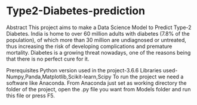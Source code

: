 # Type2-Diabetes-prediction
Abstract
This project aims to make a Data Science Model to Predict Type-2 Diabetes. 
India is home to over 60 million adults with diabetes (7.8% of the population), of which more than 30 million are undiagnosed or untreated, thus increasing the risk of developing complications and premature mortality. Diabetes is a growing threat nowadays, one of the reasons being that there is no perfect cure for it. 

Prerequisites
Python version used in the project-3.6.6
Libraries used-Numpy,Panda,Matplotlib,Scikit-learn,Scipy
To run the project we need a software like Anaconda. From Anaconda just set as working directory the folder of the project, open the .py file you want from Models folder and run this file or press F5.
